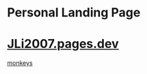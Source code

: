 # Personal Landing Page

# [JLi2007.pages.dev](JLi2007.pages.dev)

[monkeys](https://en.wikipedia.org/wiki/Monkey)